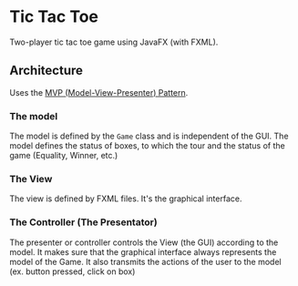 # Tic Tac Toe

Two-player tic tac toe game using JavaFX (with FXML).

## Architecture

Uses the [MVP (Model-View-Presenter) Pattern](https://en.wikipedia.org/wiki/Model%E2%80%93view%E2%80%93presenter).

### The model
The model is defined by the `Game` class and is independent of the GUI.
The model defines the status of boxes, to which the tour and the status of the game (Equality, Winner, etc.)

### The View

The view is defined by FXML files. It's the graphical interface.

### The Controller (The Presentator)

The presenter or controller controls the View (the GUI) according to the model.
It makes sure that the graphical interface always represents the model of the Game.
It also transmits the actions of the user to the model (ex. button pressed, click on box)

